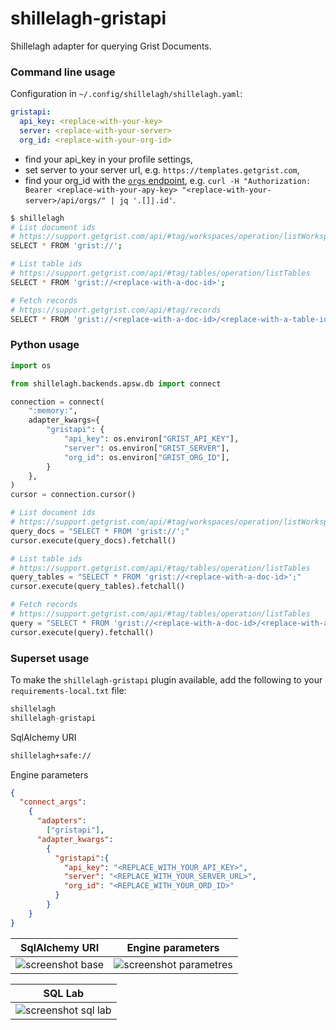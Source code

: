 # shillelagh-gristapi

Shillelagh adapter for querying Grist Documents.

### Command line usage

Configuration in `~/.config/shillelagh/shillelagh.yaml`:

```yaml
gristapi:
  api_key: <replace-with-your-key>
  server: <replace-with-your-server>
  org_id: <replace-with-your-org-id>
```

- find your api_key in your profile settings,
- set server to your server url, e.g. `https://templates.getgrist.com`,
- find your org_id with the [`orgs` endpoint](https://support.getgrist.com/api/#tag/orgs/operation/listOrgs), e.g. `curl -H "Authorization: Bearer <replace-with-your-apy-key> "<replace-with-your-server>/api/orgs/" | jq '.[]|.id'`.

```bash
$ shillelagh
# List document ids
# https://support.getgrist.com/api/#tag/workspaces/operation/listWorkspaces
SELECT * FROM 'grist://';

# List table ids
# https://support.getgrist.com/api/#tag/tables/operation/listTables
SELECT * FROM 'grist://<replace-with-a-doc-id>';

# Fetch records
# https://support.getgrist.com/api/#tag/records
SELECT * FROM 'grist://<replace-with-a-doc-id>/<replace-with-a-table-id>';
```

### Python usage

```python
import os

from shillelagh.backends.apsw.db import connect

connection = connect(
    ":memory:",
    adapter_kwargs={
        "gristapi": {
            "api_key": os.environ["GRIST_API_KEY"],
            "server": os.environ["GRIST_SERVER"],
            "org_id": os.environ["GRIST_ORG_ID"],
        }
    },
)
cursor = connection.cursor()

# List document ids
# https://support.getgrist.com/api/#tag/workspaces/operation/listWorkspaces
query_docs = "SELECT * FROM 'grist://';"
cursor.execute(query_docs).fetchall()

# List table ids
# https://support.getgrist.com/api/#tag/tables/operation/listTables
query_tables = "SELECT * FROM 'grist://<replace-with-a-doc-id>';"
cursor.execute(query_tables).fetchall()

# Fetch records
# https://support.getgrist.com/api/#tag/tables/operation/listTables
query = "SELECT * FROM 'grist://<replace-with-a-doc-id>/<replace-with-a-table-id>';"
cursor.execute(query).fetchall()
```

### Superset usage

To make the `shillelagh-gristapi` plugin available, add the following to your `requirements-local.txt` file:

```python
shillelagh
shillelagh-gristapi
```

SqlAlchemy URI

```txt
shillelagh+safe://
```

Engine parameters

```json
{
  "connect_args":
    {
      "adapters":
        ["gristapi"],
      "adapter_kwargs":
        {
          "gristapi":{
            "api_key": "<REPLACE_WITH_YOUR_API_KEY>",
            "server": "<REPLACE_WITH_YOUR_SERVER_URL>",
            "org_id": "<REPLACE_WITH_YOUR_ORD_ID>"
          }
        }
    }
}
```

| SqlAlchemy URI | Engine parameters |
| --- | --- |
| ![screenshot base](images/screenshot_base.png)| ![screenshot parametres](images/screenshot_parametres.png) | 

| SQL Lab |
| -- |
|![screenshot sql lab](images/screenshot_sqllab.png)|
